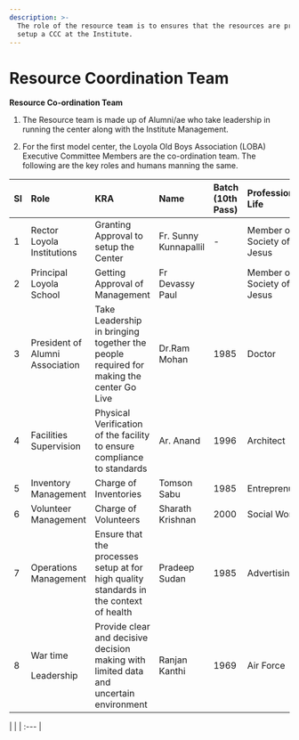 ```yaml
---
description: >-
  The role of the resource team is to ensures that the resources are present to
  setup a CCC at the Institute.
---
```


# Resource Coordination Team

**Resource Co-ordination Team**  
  
1. The Resource team is made up of Alumni/ae who take leadership in running the center along with the Institute Management.  
  
2. For the first model center, the Loyola Old Boys Association \(LOBA\) Executive Committee Members are the co-ordination team. The following are the key roles and humans manning the same.

<table>
  <thead>
    <tr>
      <th style="text-align:left">Sl</th>
      <th style="text-align:left">Role</th>
      <th style="text-align:left">KRA</th>
      <th style="text-align:left">Name</th>
      <th style="text-align:left">Batch (10th Pass)</th>
      <th style="text-align:left">Professional Life</th>
    </tr>
  </thead>
  <tbody>
    <tr>
      <td style="text-align:left">1</td>
      <td style="text-align:left">Rector Loyola Institutions</td>
      <td style="text-align:left">Granting Approval to setup the Center</td>
      <td style="text-align:left">Fr. Sunny Kunnapallil</td>
      <td style="text-align:left">-</td>
      <td style="text-align:left">Member of Society of Jesus</td>
    </tr>
    <tr>
      <td style="text-align:left">2</td>
      <td style="text-align:left">Principal Loyola School</td>
      <td style="text-align:left">Getting Approval of Management</td>
      <td style="text-align:left">Fr Devassy Paul</td>
      <td style="text-align:left"></td>
      <td style="text-align:left">Member of Society of Jesus</td>
    </tr>
    <tr>
      <td style="text-align:left">3</td>
      <td style="text-align:left">President of Alumni Association</td>
      <td style="text-align:left">Take Leadership in bringing together the people required for making the
        center Go Live</td>
      <td style="text-align:left">Dr.Ram Mohan</td>
      <td style="text-align:left">1985</td>
      <td style="text-align:left">Doctor</td>
    </tr>
    <tr>
      <td style="text-align:left">4</td>
      <td style="text-align:left">Facilities Supervision</td>
      <td style="text-align:left">Physical Verification of the facility to ensure compliance to standards</td>
      <td
      style="text-align:left">Ar. Anand</td>
        <td style="text-align:left">1996</td>
        <td style="text-align:left">Architect</td>
    </tr>
    <tr>
      <td style="text-align:left">5</td>
      <td style="text-align:left">Inventory Management</td>
      <td style="text-align:left">Charge of Inventories</td>
      <td style="text-align:left">Tomson Sabu</td>
      <td style="text-align:left">1985</td>
      <td style="text-align:left">Entreprenuer</td>
    </tr>
    <tr>
      <td style="text-align:left">6</td>
      <td style="text-align:left">Volunteer Management</td>
      <td style="text-align:left">Charge of Volunteers</td>
      <td style="text-align:left">Sharath Krishnan</td>
      <td style="text-align:left">2000</td>
      <td style="text-align:left">Social Work</td>
    </tr>
    <tr>
      <td style="text-align:left">7</td>
      <td style="text-align:left">Operations Management</td>
      <td style="text-align:left">Ensure that the processes setup at for high quality standards in the context
        of health</td>
      <td style="text-align:left">Pradeep Sudan</td>
      <td style="text-align:left">1985</td>
      <td style="text-align:left">Advertising</td>
    </tr>
    <tr>
      <td style="text-align:left">8</td>
      <td style="text-align:left">
        <p>War time</p>
        <p>Leadership</p>
      </td>
      <td style="text-align:left">Provide clear and decisive decision making with limited data and uncertain
        environment</td>
      <td style="text-align:left">Ranjan Kanthi</td>
      <td style="text-align:left">1969</td>
      <td style="text-align:left">Air Force</td>
    </tr>
  </tbody>
</table>|  |
| :--- |


